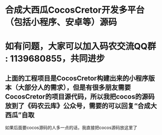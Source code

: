 # 合成大西瓜CocosCretor开发多平台（包括小程序、安卓等）源码
# 如有问题，大家可以加入码农交流QQ群 : 1139680855，共同进步

## 上面的工程项目是CocosCretor构建出来的小程序版本（大部分人的需求），但是有很多朋友需要CocosCretor的项目源代码，所以我把cocos的源码放到了《码农云库》公众号，需要的可以回复“合成大西瓜”自取

如果后面要cocos源码的人多一点的话，我直接把cocos源码放这里了
